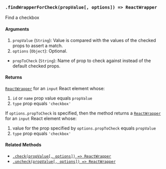 ### `.findWrapperForCheck(propValue[, options]) => ReactWrapper`

Find a checkbox

#### Arguments

1. `propValue` (`String`): Value is compared with the values of the checked props to assert a match.
2. `options` (`Object`): Optional.
  * `propToCheck` (`String`): Name of prop to check against instead of the default checked props.

#### Returns

[`ReactWrapper`][react-wrapper] for an `input` React element whose:
  1. `id` or `name` prop value equals `propValue`
  2. `type` prop equals `'checkbox'`

If `options.propToCheck` is specified, then the method returns a
[`ReactWrapper`][react-wrapper] for an `input` React element whose:
  1. value for the prop specified by `options.propToCheck` equals `propValue`
  2. `type` prop equals `'checkbox'`

#### Related Methods

- [`.check(propValue[, options]) => ReactWrapper`](check.md)
- [`.uncheck(propValue[, options]) => ReactWrapper`](uncheck.md)

[react-wrapper]: https://github.com/airbnb/enzyme/blob/master/docs/api/mount.md#reactwrapper-api

